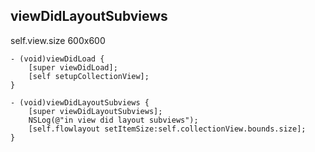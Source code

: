 ## viewDidLayoutSubviews

self.view.size 600x600

    - (void)viewDidLoad {
        [super viewDidLoad];
        [self setupCollectionView];
    }
    
    - (void)viewDidLayoutSubviews {
        [super viewDidLayoutSubviews];
        NSLog(@"in view did layout subviews");
        [self.flowlayout setItemSize:self.collectionView.bounds.size];
    }